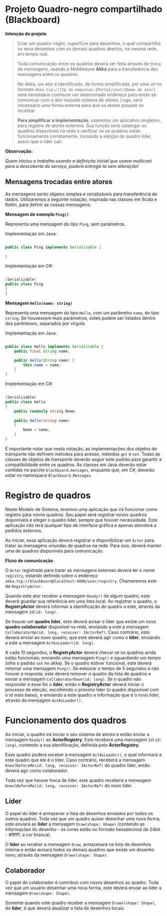 
# Projeto Quadro-negro compartilhado (Blackboard)

**Intenção do projeto**

> Criar um quadro-negro, superfície para desenhos, o qual compartilha os seus desenhos com os demais
> quadros abertos, na mesma rede, em tempo real.
>
> Toda comunicação entre os quadros deverá ser feita através de troca de mensagens, usando o Middleware
> **Akka** para a transferência das mensagens entre os quadros.
>
> No Akka, um ator é identificado, de forma simplificada, por uma url no formato 
> `akka.tcp://{Ip da máquina}:{Porta}/user/{Nome do ator}`
> será necessário conhecer um determinado endereço para então
> se comunicar com o ator naquele sistema de atores. Logo, será necessário uma forma externa para que os atores
> possam se localizar.
>
> **Para simplificar a implementação**, usaremos um aplicativo singleton, para registro de atores externos.
> Sua função será catalogar os quadros disponíveis na rede e verificar se os quadros estão funcionamento corretamente,
> iniciando a eleição do quadro líder, assim que o líder cair.

**Observação:**

_Quem iniciou o trabalho usando a definição inicial que usava multicast para a descoberta do serviço, poderá
entregá-la sem alteração!_

## Mensagens trocadas entre atores

As mensagens serão objetos simples e serializáveis para transferência de dados. Utilizaremos a seguinte notação, inspirada nas
classes em Scala e Kotlin, para definir as nossas mensagens:

**Mensagem de exemplo `Ping()`**

Representa uma mensagem do tipo `Ping`, sem parâmetros. 

Implementação em Java:

```java

public class Ping implements Serializable {
	
}

```

Implementação em C#:

```csharp

[Serializable]
public class Ping
{
}

```


**Mensagem `Hello(name: string)`**

Representa uma mensagem do tipo `Hello`, com um parâmetro `name`, do tipo `string`. Se houvessem mais parâmetros,
estes podem ser listados dentro dos parênteses, separados por vírgula.

Implementação em Java:

```java

public class Hello implements Serializable {
	public final String name;

	public Hello(String name) {
		this.name = name;
	}
}

```

Implementação em C#:

```csharp

[Serializable]
public class Hello 
{
	public readonly string Name;
	
	public Hello(string name)
	{
		Name = name;
	}
}

```

É importante notar que nesta notação, as implementações dos objetos de transporte não definem métodos para acesso, métodos `get` e `set`.
Todas as classes de objetos de transporte deverão seguir este padrão para garantir a compatibilidade entre os quadros.
As classes em Java deverão estar contidas no pacote `blackboard.messages`, enquanto que, em C#, deverão estar no namespace `Blackboard.Messages`.


# Registro de quadros

Neste Modelo de Sistema, teremos uma aplicação que irá funcionar como registro
para novos quadros. Seu papel será registrar novos quadros disponíveis e eleger
o quadro líder, sempre que houver necessidade. Esta aplicação não terá qualquer
tipo de interface gráfica e apenas atenderá a pedidos externos.

Ao iniciar, essa aplicação deverá registrar e disponibilizar um `Actor` para 
tratar as mensagens oriundas de quadros na rede. Para isso, deverá manter
uma de quadros disponíveis para comunicação.

**Fluxo de comunicação**

O `Actor` registrado para tratar as mensagens externas deverá ter o nome `registry`,
estando definido sobre o endereço `akka.tcp://blackboard@localhost:4000/user/registry`.
Chamaremos este de `RegistryActor`.

Quando este ator receber a mensagem `Ready()` de algum quadro, este deverá guardar
sua referência em uma lista local. Ao registrar o quadro, o **RegistryActor** deverá
informar a identificação do quadro a este, através da mensagem `Id(id: long)`.

Se houver um **quadro líder**, este deverá avisar o líder que existe um novo 
**quadro colaborador** disponível na rede, enviando a este a mensagem 
`CollaboratorUp(id: long, receiver: IActorRef)`. Caso contrário,
este deverá enviar ao novo quadro, que este deverá agir como o **líder**, enviando
a este a mensagem `ActAsLeader(id: long)`.

A cada 10 segundos, o **RegistryActor** deverá checar se os quadros ainda estão funcionais,
enviando uma mensagem `Ping()` e aguardando um tempo (olhe o padrão `ask` no akka).
Se o quadro estiver funcional, este deverá retornar uma mensagem `Pong()`. Se estourar o
tempo de 5 segundos e não houver a resposta, este deverá remover o quadro da lista de 
quadros e enviar a mensagem `CollaboratorDown(id: long)`. Se o quadro não responder
e esse for o **líder**, então o **RegistryActor** deverá iniciar o processo
de eleição, escolhendo o próximo líder (o quadro disponível com o id mais baixo), e enviando
a este quadro a informação que é o novo líder, através da mensagem `ActAsLeader()`.


# Funcionamento dos quadros

Ao iniciar, o quadro irá iniciar o seu sistema de atores e então enviar a mensagem `Ready()`
ao **ActorRegistry**. Este receberá uma mensagem `Id(id: long)`, contendo a sua identificação,
definida pelo **ActorRegistry**.

Esse quadro poderá receber a mensagem `ActAsLeader()`, o qual informará a este quadro que ele é o líder.
Caso contrário, receberá a mensagem `KneelBeforeMe(id: long, receiver: IActorRef)` do quadro
líder, então deverá agir como colaborador.

Toda vez que houver troca de líder, este quadro receberá a mensagem `KneelBeforeMe(id: long, receiver: IActorRef)` 
do novo líder.

## Líder

O papel do líder é armazenar a lista de desenhos enviados por todos os outros
quadros. Toda vez que um quadro quiser desenhar uma nova forma, este enviará ao **líder** a mensagem
`Draw(shape: Shape)` (contendo as informações do desenho - as
cores estão no formato hexadecimal de 24bit - #ffffff, a cor branca). 

O **líder** ao receber a mensagem `Draw`, armazenará na lista de desenhos interna e então 
avisará todos os demais quadros que existe um desenho novo, através da mensagem 
`Drawn(shape: Shape)`.

## Colaborador

O papel do colaborador é contribuir com novos desenhos ao quadro. Toda vez que um usuário
desenhar uma nova forma, este deverá enviar ao líder a mensagem `Draw(shape: Shape)`.

Somente quando este quadro receber a mensagem `Drawn(shape: Shape)`, do **líder**, é que 
deverá atualizar a lista de desenhos locais.
